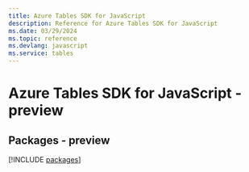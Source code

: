 ```yaml
---
title: Azure Tables SDK for JavaScript
description: Reference for Azure Tables SDK for JavaScript
ms.date: 03/29/2024
ms.topic: reference
ms.devlang: javascript
ms.service: tables
---
```

# Azure Tables SDK for JavaScript - preview
## Packages - preview
[!INCLUDE [packages](tables-index.md)]